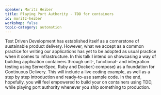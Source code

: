 ```yaml
---
speaker: Moritz Heiber
title: Playing Port Authority - TDD for containers
id: moritz-heiber
workshop: false
topic-category: automation
---
```

Test Driven Development has established itself as a cornerstone of sustainable product delivery. However, what we accept as a common practice for writing our applications has yet to be adopted as usual practice when it comes to infrastructure. In this talk I intend on showcasing a way of building application containers through unit-, functional- and integration testing using ServerSpec, Ruby and Docker(-compose) as a foundation for Continuous Delivery. This will include a live coding example, as well as a step by step introduction and ready-to-use sample code. In the end, hopefully, you will feel empowered to build your on containers using TDD, while playing port authority whenever you ship something to production.